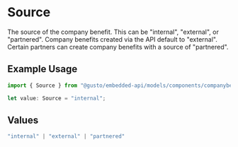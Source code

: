 # Source

The source of the company benefit. This can be "internal", "external", or "partnered". Company benefits created via the API default to "external". Certain partners can create company benefits with a source of "partnered".

## Example Usage

```typescript
import { Source } from "@gusto/embedded-api/models/components/companybenefit.js";

let value: Source = "internal";
```

## Values

```typescript
"internal" | "external" | "partnered"
```